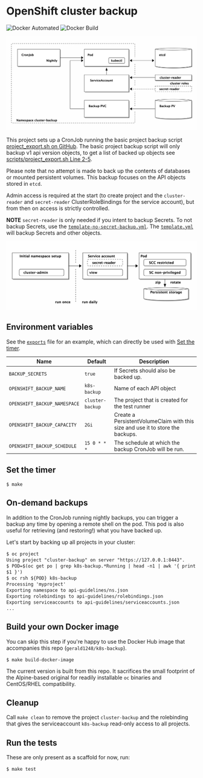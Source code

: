 # OpenShift cluster backup

![Docker Automated](https://img.shields.io/docker/automated/gerald1248/k8s-backup.svg)
![Docker Build](https://img.shields.io/docker/build/gerald1248/k8s-backup.svg)

![Overview of k8s-backup](ditaa/backup-restore.png)

This project sets up a CronJob running the basic project backup script [project_export.sh on GitHub](https://raw.githubusercontent.com/gerald1248/k8s-ansible-contrib/refactor_export/reference-architecture/day2ops/scripts/project_export.sh).
The basic project backup script will only backup v1 api version objects, to get a list of backed up objects see [scripts/project_export.sh Line 2-5](/scripts/project_export.sh#L2-L5).

Please note that no attempt is made to back up the contents of databases or mounted persistent volumes. This backup focuses on the API objects stored in `etcd`.

Admin access is required at the start (to create project and the `cluster-reader` and `secret-reader` ClusterRoleBindings for the service account), but from then on access is strictly controlled.

**NOTE** `secret-reader` is only needed if you intent to backup Secrets. To not backup Secrets, use the [`template-no-secret-backup.yml`](/k8s/template-no-secret.yml). The [`template.yml`](/k8s/template.yml) will backup Secrets and other objects.

![Permissions](ditaa/permissions.png)

## Environment variables

See the [`exports`](/exports) file for an example, which can directly be used with [Set the timer](#set-the-timer).

| Name                         | Default            | Description                                                                    |
| ---------------------------- | ------------------ | ------------------------------------------------------------------------------ |
| `BACKUP_SECRETS`             | `true`             | If Secrets should also be backed up.                                           |
| `OPENSHIFT_BACKUP_NAME`      | `k8s-backup` | Name of each API object                                                        |
| `OPENSHIFT_BACKUP_NAMESPACE` | `cluster-backup`   | The project that is created for the test runner                                |
| `OPENSHIFT_BACKUP_CAPACITY`  | `2Gi`              | Create a PersistentVolumeClaim with this size and use it to store the backups. |
| `OPENSHIFT_BACKUP_SCHEDULE`  | `15 0 * * *`       | The schedule at which the backup CronJob will be run.                          |

## Set the timer
```
$ make
```

## On-demand backups
In addition to the CronJob running nightly backups, you can trigger a backup any time by opening a remote shell on the pod. This pod is also useful for retrieving (and restoring!) what you have backed up.

Let's start by backing up all projects in your cluster:

```
$ oc project
Using project "cluster-backup" on server "https://127.0.0.1:8443".
$ POD=$(oc get po | grep k8s-backup.*Running | head -n1 | awk '{ print $1 }')
$ oc rsh ${POD} k8s-backup
Processing 'myproject'
Exporting namespace to api-guidelines/ns.json
Exporting rolebindings to api-guidelines/rolebindings.json
Exporting serviceaccounts to api-guidelines/serviceaccounts.json
...
```

## Build your own Docker image
You can skip this step if you're happy to use the Docker Hub image that accompanies this repo (`gerald1248/k8s-backup`).

```
$ make build-docker-image
```

The current version is built from this repo. It sacrifices the small footprint of the Alpine-based original for readily installable `oc` binaries and CentOS/RHEL compatibility.

## Cleanup
Call `make clean` to remove the project `cluster-backup` and the rolebinding that gives the serviceaccount `k8s-backup` read-only access to all projects.

## Run the tests
These are only present as a scaffold for now, run:
```
$ make test
```
